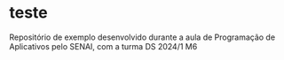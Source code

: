# teste
Repositório de exemplo desenvolvido durante a aula de Programação de Aplicativos pelo SENAI, com a turma DS 2024/1 M6
